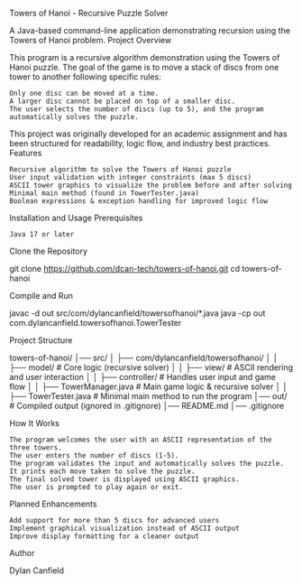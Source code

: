 
Towers of Hanoi - Recursive Puzzle Solver

A Java-based command-line application demonstrating recursion using the Towers of Hanoi problem.
Project Overview

This program is a recursive algorithm demonstration using the Towers of Hanoi puzzle. The goal of the game is to move a stack of discs from one tower to another following specific rules:

    Only one disc can be moved at a time.
    A larger disc cannot be placed on top of a smaller disc.
    The user selects the number of discs (up to 5), and the program automatically solves the puzzle.

This project was originally developed for an academic assignment and has been structured for readability, logic flow, and industry best practices.
Features

    Recursive algorithm to solve the Towers of Hanoi puzzle
    User input validation with integer constraints (max 5 discs)
    ASCII tower graphics to visualize the problem before and after solving
    Minimal main method (found in TowerTester.java)
    Boolean expressions & exception handling for improved logic flow

Installation and Usage
Prerequisites

    Java 17 or later

Clone the Repository

git clone https://github.com/dcan-tech/towers-of-hanoi.git
cd towers-of-hanoi

Compile and Run

javac -d out src/com/dylancanfield/towersofhanoi/*.java
java -cp out com.dylancanfield.towersofhanoi.TowerTester

Project Structure

towers-of-hanoi/
│── src/
│   ├── com/dylancanfield/towersofhanoi/
│   │   ├── model/          # Core logic (recursive solver)
│   │   ├── view/           # ASCII rendering and user interaction
│   │   ├── controller/     # Handles user input and game flow
│   │   ├── TowerManager.java  # Main game logic & recursive solver
│   │   ├── TowerTester.java   # Minimal main method to run the program
│── out/                    # Compiled output (ignored in .gitignore)
│── README.md
│── .gitignore

How It Works

    The program welcomes the user with an ASCII representation of the three towers.
    The user enters the number of discs (1-5).
    The program validates the input and automatically solves the puzzle.
    It prints each move taken to solve the puzzle.
    The final solved tower is displayed using ASCII graphics.
    The user is prompted to play again or exit.

Planned Enhancements

    Add support for more than 5 discs for advanced users
    Implement graphical visualization instead of ASCII output
    Improve display formatting for a cleaner output

Author

Dylan Canfield